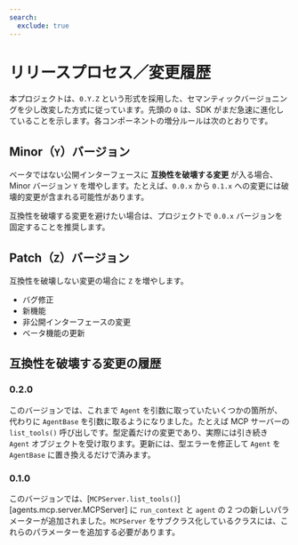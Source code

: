 ```yaml
---
search:
  exclude: true
---
```

# リリースプロセス／変更履歴

本プロジェクトは、`0.Y.Z` という形式を採用した、セマンティックバージョニングを少し改変した方式に従っています。先頭の `0` は、SDK がまだ急速に進化していることを示します。各コンポーネントの増分ルールは次のとおりです。

## Minor（`Y`）バージョン

ベータではない公開インターフェースに **互換性を破壊する変更** が入る場合、Minor バージョン `Y` を増やします。たとえば、`0.0.x` から `0.1.x` への変更には破壊的変更が含まれる可能性があります。

互換性を破壊する変更を避けたい場合は、プロジェクトで `0.0.x` バージョンを固定することを推奨します。

## Patch（`Z`）バージョン

互換性を破壊しない変更の場合に `Z` を増やします。

-   バグ修正  
-   新機能  
-   非公開インターフェースの変更  
-   ベータ機能の更新  

## 互換性を破壊する変更の履歴

### 0.2.0

このバージョンでは、これまで `Agent` を引数に取っていたいくつかの箇所が、代わりに `AgentBase` を引数に取るようになりました。たとえば MCP サーバーの `list_tools()` 呼び出しです。型定義だけの変更であり、実際には引き続き `Agent` オブジェクトを受け取ります。更新には、型エラーを修正して `Agent` を `AgentBase` に置き換えるだけで済みます。

### 0.1.0

このバージョンでは、[`MCPServer.list_tools()`][agents.mcp.server.MCPServer] に `run_context` と `agent` の 2 つの新しいパラメーターが追加されました。`MCPServer` をサブクラス化しているクラスには、これらのパラメーターを追加する必要があります。